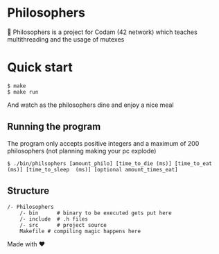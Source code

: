 # Philosophers
🧐  Philosophers is a project for Codam (42 network) which teaches multithreading and the usage of mutexes

# Quick start
```
$ make
$ make run
```
And watch as the philosophers dine and enjoy a nice meal

## Running the program
The program only accepts positive integers and a maximum of 200 philosophers (not planning making your pc explode)

```
$ ./bin/philsophers [amount_philo] [time_to_die (ms)] [time_to_eat (ms)] [time_to_sleep  (ms)] [optional amount_times_eat]
```

## Structure
```
/- Philosophers
    /- bin      # binary to be executed gets put here
    /- include  # .h files
    /- src      # project source
    Makefile # compiling magic happens here
```

Made with ❤️
